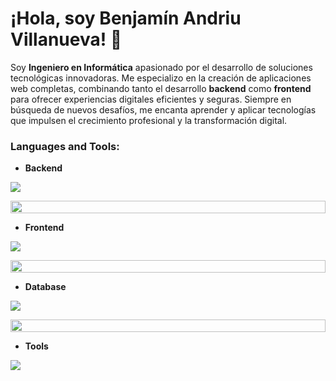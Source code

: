 # ¡Hola, soy Benjamín Andriu Villanueva! 👋

Soy **Ingeniero en Informática** apasionado por el desarrollo de soluciones tecnológicas innovadoras. Me especializo en la creación de aplicaciones web completas, combinando tanto el desarrollo **backend** como **frontend** para ofrecer experiencias digitales eficientes y seguras. Siempre en búsqueda de nuevos desafíos, me encanta aprender y aplicar tecnologías que impulsen el crecimiento profesional y la transformación digital.

<h3 align="left">Languages and Tools:</h3>

- **Backend**
<p align="left">
  <a href="https://skillicons.dev">
    <img src="https://skillicons.dev/icons?i=php,laravel,py,django,js,ts" />
  </a>
</p>

<img src="https://i.imgur.com/dBaSKWF.gif" height="20" width="100%">

- **Frontend**
<p align="left">
  <a href="https://skillicons.dev">
    <img src="https://skillicons.dev/icons?i=html,css,bootstrap,vue,tailwind" />
  </a>
</p>

<img src="https://i.imgur.com/dBaSKWF.gif" height="20" width="100%">

- **Database**
<p align="left">
  <a href="https://skillicons.dev">
    <img src="https://skillicons.dev/icons?i=sqlite,mysql" />
  </a>
</p>

<img src="https://i.imgur.com/dBaSKWF.gif" height="20" width="100%">

- **Tools**
<p align="left">
  <a href="https://skillicons.dev">
    <img src="https://skillicons.dev/icons?i=git,github,gitlab,vscode,postman,figma,notion" />
  </a>
</p>

<br/>




